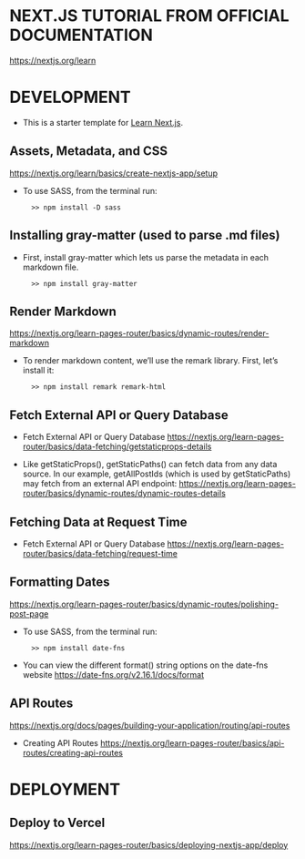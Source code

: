# NEXT.JS TUTORIAL FROM OFFICIAL DOCUMENTATION
https://nextjs.org/learn

# DEVELOPMENT


<!--
    To preview .md files on VSCode:
    1. Install Markdown Preview Enhanced
    2. cmd + shift + v -> To launch
 -->

- This is a starter template for [Learn Next.js](https://nextjs.org/learn).

## Assets, Metadata, and CSS

https://nextjs.org/learn/basics/create-nextjs-app/setup

- To use SASS, from the terminal run:

        >> npm install -D sass

## Installing gray-matter (used to parse .md files)

- First, install gray-matter which lets us parse the metadata in each markdown file.

        >> npm install gray-matter

## Render Markdown

https://nextjs.org/learn-pages-router/basics/dynamic-routes/render-markdown

- To render markdown content, we’ll use the remark library. First, let’s install it:

        >> npm install remark remark-html

## Fetch External API or Query Database

- Fetch External API or Query Database
  https://nextjs.org/learn-pages-router/basics/data-fetching/getstaticprops-details

- Like getStaticProps(), getStaticPaths() can fetch data from any data source. In our example, getAllPostIds
  (which is used by getStaticPaths) may fetch from an external API endpoint:
  https://nextjs.org/learn-pages-router/basics/dynamic-routes/dynamic-routes-details

## Fetching Data at Request Time

- Fetch External API or Query Database
  https://nextjs.org/learn-pages-router/basics/data-fetching/request-time

## Formatting Dates

https://nextjs.org/learn-pages-router/basics/dynamic-routes/polishing-post-page

- To use SASS, from the terminal run:

        >> npm install date-fns

- You can view the different format() string options on the date-fns website
  https://date-fns.org/v2.16.1/docs/format

## API Routes

https://nextjs.org/docs/pages/building-your-application/routing/api-routes

- Creating API Routes
  https://nextjs.org/learn-pages-router/basics/api-routes/creating-api-routes

# DEPLOYMENT

## Deploy to Vercel

https://nextjs.org/learn-pages-router/basics/deploying-nextjs-app/deploy
